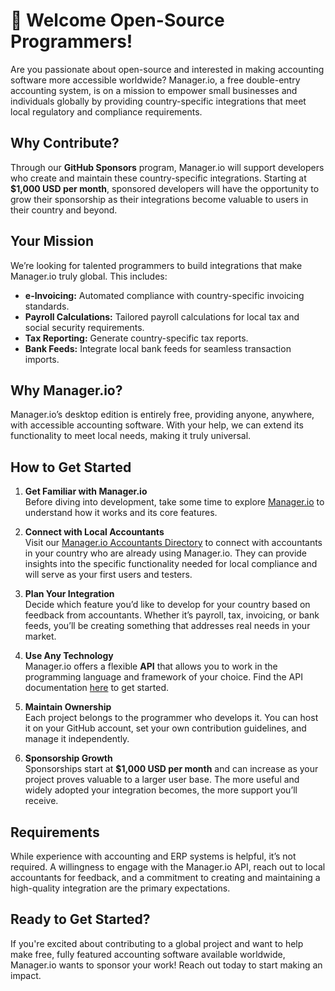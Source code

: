 # 👋 Welcome Open-Source Programmers!

Are you passionate about open-source and interested in making accounting software more accessible worldwide? Manager.io, a free double-entry accounting system, is on a mission to empower small businesses and individuals globally by providing country-specific integrations that meet local regulatory and compliance requirements.

## Why Contribute?

Through our **GitHub Sponsors** program, Manager.io will support developers who create and maintain these country-specific integrations. Starting at **$1,000 USD per month**, sponsored developers will have the opportunity to grow their sponsorship as their integrations become valuable to users in their country and beyond.

## Your Mission

We’re looking for talented programmers to build integrations that make Manager.io truly global. This includes:

- **e-Invoicing:** Automated compliance with country-specific invoicing standards.
- **Payroll Calculations:** Tailored payroll calculations for local tax and social security requirements.
- **Tax Reporting:** Generate country-specific tax reports.
- **Bank Feeds:** Integrate local bank feeds for seamless transaction imports.

## Why Manager.io?

Manager.io’s desktop edition is entirely free, providing anyone, anywhere, with accessible accounting software. With your help, we can extend its functionality to meet local needs, making it truly universal.

## How to Get Started

1. **Get Familiar with Manager.io**  
   Before diving into development, take some time to explore [Manager.io](https://www.manager.io) to understand how it works and its core features.

2. **Connect with Local Accountants**  
   Visit our [Manager.io Accountants Directory](https://www.manager.io/accountants) to connect with accountants in your country who are already using Manager.io. They can provide insights into the specific functionality needed for local compliance and will serve as your first users and testers.

3. **Plan Your Integration**  
   Decide which feature you’d like to develop for your country based on feedback from accountants. Whether it’s payroll, tax, invoicing, or bank feeds, you’ll be creating something that addresses real needs in your market.

4. **Use Any Technology**  
   Manager.io offers a flexible **API** that allows you to work in the programming language and framework of your choice. Find the API documentation [here](https://manager.readme.io/reference) to get started.

5. **Maintain Ownership**  
   Each project belongs to the programmer who develops it. You can host it on your GitHub account, set your own contribution guidelines, and manage it independently.

6. **Sponsorship Growth**  
   Sponsorships start at **$1,000 USD per month** and can increase as your project proves valuable to a larger user base. The more useful and widely adopted your integration becomes, the more support you’ll receive.

## Requirements

While experience with accounting and ERP systems is helpful, it’s not required. A willingness to engage with the Manager.io API, reach out to local accountants for feedback, and a commitment to creating and maintaining a high-quality integration are the primary expectations.

## Ready to Get Started?

If you're excited about contributing to a global project and want to help make free, fully featured accounting software available worldwide, Manager.io wants to sponsor your work! Reach out today to start making an impact.
